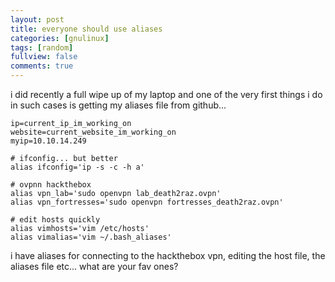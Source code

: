 ```yaml
---
layout: post
title: everyone should use aliases
categories: [gnulinux]
tags: [random]
fullview: false
comments: true
---
```

i did recently a full wipe up of my laptop and one of the very first things i do in such cases is getting my aliases file from github...

```
ip=current_ip_im_working_on
website=current_website_im_working_on
myip=10.10.14.249

# ifconfig... but better
alias ifconfig='ip -s -c -h a'

# ovpnn hackthebox
alias vpn_lab='sudo openvpn lab_death2raz.ovpn'
alias vpn_fortresses='sudo openvpn fortresses_death2raz.ovpn'

# edit hosts quickly
alias vimhosts='vim /etc/hosts'
alias vimalias='vim ~/.bash_aliases'
```

i have aliases for connecting to the hackthebox vpn, editing the host file, the aliases file etc... what are your fav ones?
